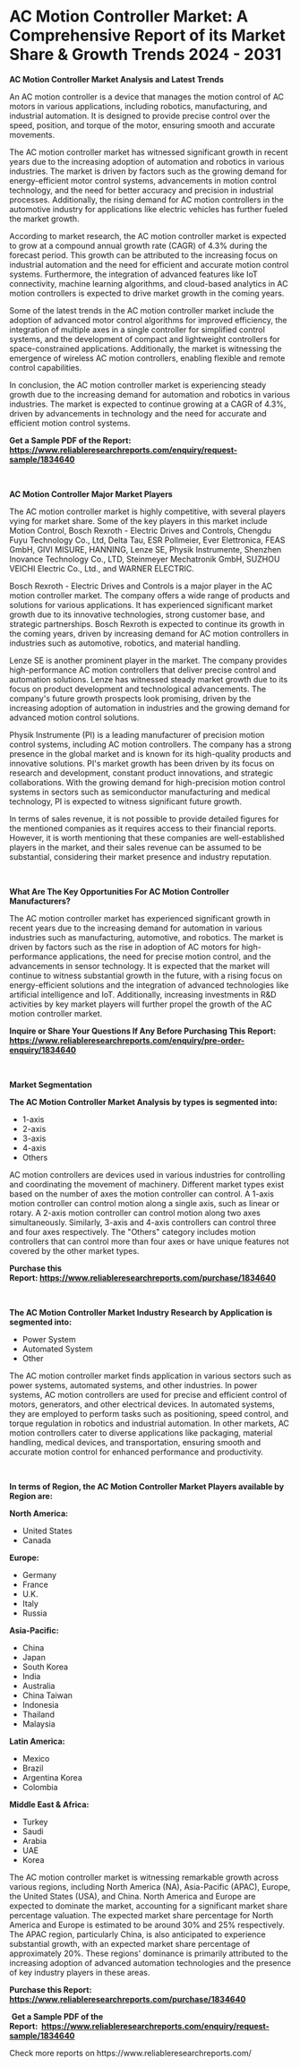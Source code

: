 <p><h1>AC Motion Controller Market: A Comprehensive Report of its Market Share & Growth Trends 2024 - 2031</h1></p><p><strong>AC Motion Controller Market Analysis and Latest Trends</strong></p>
<p><p>An AC motion controller is a device that manages the motion control of AC motors in various applications, including robotics, manufacturing, and industrial automation. It is designed to provide precise control over the speed, position, and torque of the motor, ensuring smooth and accurate movements.</p><p>The AC motion controller market has witnessed significant growth in recent years due to the increasing adoption of automation and robotics in various industries. The market is driven by factors such as the growing demand for energy-efficient motor control systems, advancements in motion control technology, and the need for better accuracy and precision in industrial processes. Additionally, the rising demand for AC motion controllers in the automotive industry for applications like electric vehicles has further fueled the market growth.</p><p>According to market research, the AC motion controller market is expected to grow at a compound annual growth rate (CAGR) of 4.3% during the forecast period. This growth can be attributed to the increasing focus on industrial automation and the need for efficient and accurate motion control systems. Furthermore, the integration of advanced features like IoT connectivity, machine learning algorithms, and cloud-based analytics in AC motion controllers is expected to drive market growth in the coming years.</p><p>Some of the latest trends in the AC motion controller market include the adoption of advanced motor control algorithms for improved efficiency, the integration of multiple axes in a single controller for simplified control systems, and the development of compact and lightweight controllers for space-constrained applications. Additionally, the market is witnessing the emergence of wireless AC motion controllers, enabling flexible and remote control capabilities.</p><p>In conclusion, the AC motion controller market is experiencing steady growth due to the increasing demand for automation and robotics in various industries. The market is expected to continue growing at a CAGR of 4.3%, driven by advancements in technology and the need for accurate and efficient motion control systems.</p></p>
<p><strong>Get a Sample PDF of the Report:&nbsp; <a href="https://www.reliableresearchreports.com/enquiry/request-sample/1834640">https://www.reliableresearchreports.com/enquiry/request-sample/1834640</a></strong></p>
<p>&nbsp;</p>
<p><strong>AC Motion Controller Major Market Players</strong></p>
<p><p>The AC motion controller market is highly competitive, with several players vying for market share. Some of the key players in this market include Motion Control, Bosch Rexroth - Electric Drives and Controls, Chengdu Fuyu Technology Co., Ltd, Delta Tau, ESR Pollmeier, Ever Elettronica, FEAS GmbH, GIVI MISURE, HANNING, Lenze SE, Physik Instrumente, Shenzhen Inovance Technology Co., LTD, Steinmeyer Mechatronik GmbH, SUZHOU VEICHI Electric Co., Ltd., and WARNER ELECTRIC.</p><p>Bosch Rexroth - Electric Drives and Controls is a major player in the AC motion controller market. The company offers a wide range of products and solutions for various applications. It has experienced significant market growth due to its innovative technologies, strong customer base, and strategic partnerships. Bosch Rexroth is expected to continue its growth in the coming years, driven by increasing demand for AC motion controllers in industries such as automotive, robotics, and material handling.</p><p>Lenze SE is another prominent player in the market. The company provides high-performance AC motion controllers that deliver precise control and automation solutions. Lenze has witnessed steady market growth due to its focus on product development and technological advancements. The company's future growth prospects look promising, driven by the increasing adoption of automation in industries and the growing demand for advanced motion control solutions.</p><p>Physik Instrumente (PI) is a leading manufacturer of precision motion control systems, including AC motion controllers. The company has a strong presence in the global market and is known for its high-quality products and innovative solutions. PI's market growth has been driven by its focus on research and development, constant product innovations, and strategic collaborations. With the growing demand for high-precision motion control systems in sectors such as semiconductor manufacturing and medical technology, PI is expected to witness significant future growth.</p><p>In terms of sales revenue, it is not possible to provide detailed figures for the mentioned companies as it requires access to their financial reports. However, it is worth mentioning that these companies are well-established players in the market, and their sales revenue can be assumed to be substantial, considering their market presence and industry reputation.</p></p>
<p>&nbsp;</p>
<p><strong>What Are The Key Opportunities For AC Motion Controller Manufacturers?</strong></p>
<p><p>The AC motion controller market has experienced significant growth in recent years due to the increasing demand for automation in various industries such as manufacturing, automotive, and robotics. The market is driven by factors such as the rise in adoption of AC motors for high-performance applications, the need for precise motion control, and the advancements in sensor technology. It is expected that the market will continue to witness substantial growth in the future, with a rising focus on energy-efficient solutions and the integration of advanced technologies like artificial intelligence and IoT. Additionally, increasing investments in R&D activities by key market players will further propel the growth of the AC motion controller market.</p></p>
<p><strong>Inquire or Share Your Questions If Any Before Purchasing This Report: <a href="https://www.reliableresearchreports.com/enquiry/pre-order-enquiry/1834640">https://www.reliableresearchreports.com/enquiry/pre-order-enquiry/1834640</a></strong></p>
<p>&nbsp;</p>
<p><strong>Market Segmentation</strong></p>
<p><strong>The AC Motion Controller Market Analysis by types is segmented into:</strong></p>
<p><ul><li>1-axis</li><li>2-axis</li><li>3-axis</li><li>4-axis</li><li>Others</li></ul></p>
<p><p>AC motion controllers are devices used in various industries for controlling and coordinating the movement of machinery. Different market types exist based on the number of axes the motion controller can control. A 1-axis motion controller can control motion along a single axis, such as linear or rotary. A 2-axis motion controller can control motion along two axes simultaneously. Similarly, 3-axis and 4-axis controllers can control three and four axes respectively. The "Others" category includes motion controllers that can control more than four axes or have unique features not covered by the other market types.</p></p>
<p><strong>Purchase this Report:&nbsp;<a href="https://www.reliableresearchreports.com/purchase/1834640">https://www.reliableresearchreports.com/purchase/1834640</a></strong></p>
<p>&nbsp;</p>
<p><strong>The AC Motion Controller Market Industry Research by Application is segmented into:</strong></p>
<p><ul><li>Power System</li><li>Automated System</li><li>Other</li></ul></p>
<p><p>The AC motion controller market finds application in various sectors such as power systems, automated systems, and other industries. In power systems, AC motion controllers are used for precise and efficient control of motors, generators, and other electrical devices. In automated systems, they are employed to perform tasks such as positioning, speed control, and torque regulation in robotics and industrial automation. In other markets, AC motion controllers cater to diverse applications like packaging, material handling, medical devices, and transportation, ensuring smooth and accurate motion control for enhanced performance and productivity.</p></p>
<p>&nbsp;</p>
<p><strong>In terms of Region, the AC Motion Controller Market Players available by Region are:</strong></p>
<p>
    <p> <strong> North America: </strong>
        <ul>
            <li>United States</li>
            <li>Canada</li>
        </ul>
        </p> 
    <p> <strong> Europe: </strong>
        <ul>
            <li>Germany</li>
            <li>France</li>
            <li>U.K.</li>
            <li>Italy</li>
            <li>Russia</li>
        </ul>
        </p> 
    <p> <strong> Asia-Pacific: </strong>
        <ul>
            <li>China</li>
            <li>Japan</li>
            <li>South Korea</li>
            <li>India</li>
            <li>Australia</li>
            <li>China Taiwan</li>
            <li>Indonesia</li>
            <li>Thailand</li>
            <li>Malaysia</li>
        </ul>
        </p> 
    <p> <strong> Latin America: </strong>
        <ul>
            <li>Mexico</li>
            <li>Brazil</li>
            <li>Argentina Korea</li>
            <li>Colombia</li>
        </ul>
        </p> 
    <p> <strong> Middle East & Africa: </strong>
        <ul>
            <li>Turkey</li>
            <li>Saudi</li>
            <li>Arabia</li>
            <li>UAE</li>
            <li>Korea</li>
        </ul>
    </p>
    </p>
<p><p>The AC motion controller market is witnessing remarkable growth across various regions, including North America (NA), Asia-Pacific (APAC), Europe, the United States (USA), and China. North America and Europe are expected to dominate the market, accounting for a significant market share percentage valuation. The expected market share percentage for North America and Europe is estimated to be around 30% and 25% respectively. The APAC region, particularly China, is also anticipated to experience substantial growth, with an expected market share percentage of approximately 20%. These regions' dominance is primarily attributed to the increasing adoption of advanced automation technologies and the presence of key industry players in these areas.</p></p>
<p><strong>Purchase this Report: <a href="https://www.reliableresearchreports.com/purchase/1834640">https://www.reliableresearchreports.com/purchase/1834640</a></strong></p>
<p>&nbsp;<strong>Get a Sample PDF of the Report:&nbsp;&nbsp;<a href="https://www.reliableresearchreports.com/enquiry/request-sample/1834640">https://www.reliableresearchreports.com/enquiry/request-sample/1834640</a></strong></p>
<p><strong></strong></p>
<p>Check more reports on https://www.reliableresearchreports.com/</p>